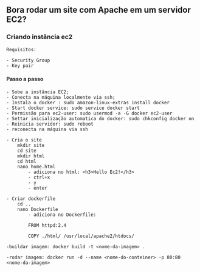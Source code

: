 ## Bora rodar um site com Apache em um servidor EC2?

### Criando instância ec2

    Requisitos:

    - Security Group
    - Key pair

#### Passo a passo

    - Sobe a instância EC2;
    - Conecta na máquina localmente via ssh;
    - Instala o docker : sudo amazon-linux-extras install docker
    - Start docker service: sudo service docker start
    - Permissão para ec2-user: sudo usermod -a -G docker ec2-user
    - Settar inicialização automatica do docker: sudo chkconfig docker on
    - Reinicia servidor: sudo reboot
    - reconecta na máquina via ssh

    - Cria o site
        mkdir site
        cd site
        mkdir html
        cd html
        nano home.html
            - adiciona no html: <h3>Hello Ec2!</h3>
            - ctrl+x
            - y
            - enter

    - Criar dockerfile
        cd ..
        nano Dockerfile
            - adiciona no Dockerfile:

            FROM httpd:2.4

            COPY ./html/ /usr/local/apache2/htdocs/

    -buildar imagem: docker build -t <nome-da-imagem> .

    -rodar imagem: docker run -d --name <nome-do-conteiner> -p 80:80 <nome-da-imagem>

